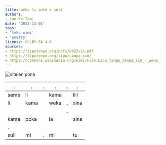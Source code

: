 ```yaml
---
title: weka li ante e suli
authors:
- jan Ke Tami
date: '2023-11-01'
tags:
- 'leko nimi'
- 'poetry'
license: CC-BY-SA 4.0
sources:
- https://liputenpo.org/pdfs/0022sin.pdf
- https://liputenpo.org/lipu/nanpa-sin/
- https://commons.wikimedia.org/wiki/File:Lipu_tenpo_nanpa_sin_-_weka_li_ante_e_suli.png
---
```


![sitelen pona](https://upload.wikimedia.org/wikipedia/commons/f/f2/Lipu_tenpo_nanpa_sin_-_weka_li_ante_e_suli.png)

.|.|.|.|.|.
-|-|-|-|-|-
seme|li||kama||lili
li|kama||weka|.|sina
|||||.
kama|poka||la||sina
|.
suli|mi|.|mi||tu